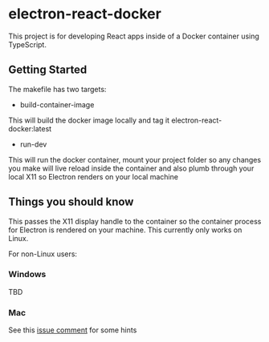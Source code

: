 # electron-react-docker
This project is for developing React apps inside of a Docker container using TypeScript. 

## Getting Started

The makefile has two targets:

- build-container-image

This will build the docker image locally and tag it electron-react-docker:latest

- run-dev

This will run the docker container, mount your project folder so any changes you make will live reload inside the container and also plumb through your local X11 so Electron renders on your local machine

## Things you should know

This passes the X11 display handle to the container so the container process for Electron is rendered on your machine. This currently only works on Linux.

For non-Linux users:

### Windows

TBD

### Mac

See this [issue comment](https://github.com/moby/moby/issues/8710#issuecomment-315397071) for some hints 